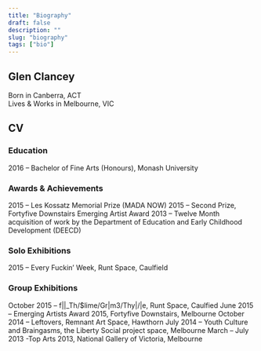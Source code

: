 ```yaml
---
title: "Biography"
draft: false
description: ""
slug: "biography"
tags: ["bio"]
---
```


## Glen Clancey

Born in Canberra, ACT<br />
Lives & Works in Melbourne, VIC

## CV

### Education

2016 – Bachelor of Fine Arts (Honours), Monash University

### Awards & Achievements

2015 – Les Kossatz Memorial Prize (MADA NOW)
2015 – Second Prize, Fortyfive Downstairs Emerging Artist Award
2013 – Twelve Month acquisition of work by the Department of Education and Early Childhood Development (DEECD)

### Solo Exhibitions

2015 – Every Fuckin’ Week, Runt Space, Caulfield

### Group Exhibitions

October 2015 – f||\_Th/$lime/Gr|m3/Thy|\/|e, Runt Space, Caulfied
June 2015 – Emerging Artists Award 2015, Fortyfive Downstairs, Melbourne
October 2014 – Leftovers, Remnant Art Space, Hawthorn
July 2014 – Youth Culture and Braingasms, the Liberty Social project space, Melbourne
March – July 2013 -Top Arts 2013, National Gallery of Victoria, Melbourne
